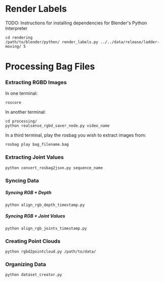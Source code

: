 # Render Labels

TODO: Instructions for installing dependencies for Blender's Python Interpreter

```
cd rendering
/path/to/blender/python/ render_labels.py ../../data/release/ladder-moving/ 5
```


# Processing Bag Files

### Extracting RGBD Images

In one terminal: 

```
roscore
```

In another terminal: 

```
cd processing/
python realsense_rgbd_saver_node.py video_name
```

In a third terminal, play the rosbag you wish to extract images from: 

```
rosbag play bag_filename.bag
```


### Extracting Joint Values

```
python convert_rosbag2json.py sequence_name
```

### Syncing Data

##### Syncing RGB + Depth

```
python align_rgb_depth_timestamp.py 
```

##### Syncing RGB + Joint Values
```
python align_rgb_joints_timestamp.py
```

### Creating Point Clouds

```
python rgbd2pointcloud.py /path/to/data/
```

### Organizing Data

```
python dataset_creator.py 
```
